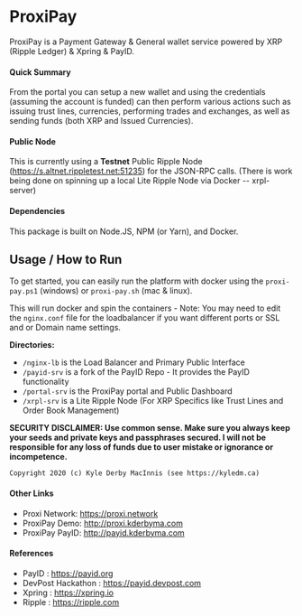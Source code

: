 # ProxiPay
ProxiPay is a Payment Gateway &amp; General wallet service powered by XRP (Ripple Ledger) &amp; Xpring &amp; PayID.

#### Quick Summary

From the portal you can setup a new wallet and using the credentials (assuming the account is funded) can then perform various actions such as issuing trust lines, currencies, performing trades and exchanges, as well as sending funds (both XRP and Issued Currencies).

#### Public Node 
This is currently using a **Testnet** Public Ripple Node (https://s.altnet.rippletest.net:51235) for the JSON-RPC calls. (There is work being done on spinning up a local Lite Ripple Node via Docker -- xrpl-server)

#### Dependencies
This package is built on Node.JS, NPM (or Yarn), and Docker.

## Usage / How to Run

To get started, you can easily run the platform with docker using the `proxi-pay.ps1` (windows) or `proxi-pay.sh` (mac & linux).

This will run docker and spin the containers - Note: You may need to edit the `nginx.conf` file for the loadbalancer if you want different ports or SSL and or Domain name settings.

**Directories:**

- `/nginx-lb` is the Load Balancer and Primary Public Interface
- `/payid-srv` is a fork of the PayID Repo - It provides the PayID functionality
- `/portal-srv` is the ProxiPay portal and Public Dashboard
- `/xrpl-srv` is a Lite Ripple Node (For XRP Specifics like Trust Lines and Order Book Management)


**SECURITY DISCLAIMER: Use common sense. Make sure you always keep your seeds and private keys and passphrases secured. I will not be responsible for any loss of funds due to user mistake or ignorance or incompetence.**

    Copyright 2020 (c) Kyle Derby MacInnis (see https://kyledm.ca)



#### Other Links

* Proxi Network: https://proxi.network
* ProxiPay Demo: http://proxi.kderbyma.com
* ProxiPay PayID: http://payid.kderbyma.com

#### References

* PayID : https://payid.org
* DevPost Hackathon : https://payid.devpost.com
* Xpring : https://xpring.io
* Ripple : https://ripple.com